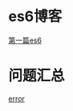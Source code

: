 # es6博客

[第一篇es6](https://github.com/977106024/es6-blog/issues/1)


# 问题汇总
[error](https://github.com/977106024/Blog/issues/2)
